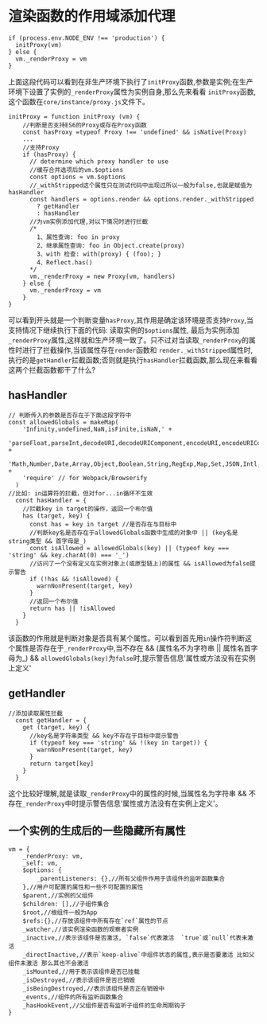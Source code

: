# 渲染函数的作用域添加代理

```ecmascript 6
if (process.env.NODE_ENV !== 'production') {
  initProxy(vm)
} else {
  vm._renderProxy = vm
}
```
上面这段代码可以看到在非生产环境下执行了`initProxy`函数,参数是实例;在生产环境下设置了实例的`_renderProxy`属性为实例自身,那么先来看看
`initProxy`函数,这个函数在`core/instance/proxy.js`文件下。

```ecmascript 6
initProxy = function initProxy (vm) {
    //判断是否支持ES6的Proxy或存在Proxy函数
    const hasProxy =typeof Proxy !== 'undefined' && isNative(Proxy)
    ...
    //支持Proxy
    if (hasProxy) {
      // determine which proxy handler to use
      //缓存合并选项后的vm.$options
      const options = vm.$options
      //_withStripped这个属性只在测试代码中出现过所以一般为false,也就是赋值为hasHandler
      const handlers = options.render && options.render._withStripped
        ? getHandler
        : hasHandler
      //为vm实例添加代理,对以下情况时进行拦截
      /*
        1、属性查询: foo in proxy
        2、继承属性查询: foo in Object.create(proxy)
        3、with 检查: with(proxy) { (foo); }
        4、Reflect.has()
      */    
      vm._renderProxy = new Proxy(vm, handlers)
    } else {
      vm._renderProxy = vm
    }
}
```
可以看到开头就是一个判断变量`hasProxy`,其作用是确定该环境是否支持`Proxy`,当支持情况下继续执行下面的代码: 读取实例的`$options`属性,
最后为实例添加`_renderProxy`属性,这样就和生产环境一致了。只不过对当读取`_renderProxy`的属性时进行了拦截操作,当该属性存在`render`函数和
`render._withStripped`属性时,执行的是`getHandler`拦截函数;否则就是执行`hasHandler`拦截函数,那么现在来看看这两个拦截函数都干了什么?

## hasHandler

```ecmascript 6
// 判断传入的参数是否存在于下面这段字符中
const allowedGlobals = makeMap(
    'Infinity,undefined,NaN,isFinite,isNaN,' +
    'parseFloat,parseInt,decodeURI,decodeURIComponent,encodeURI,encodeURIComponent,' +
    'Math,Number,Date,Array,Object,Boolean,String,RegExp,Map,Set,JSON,Intl,' +
    'require' // for Webpack/Browserify
  )
//比如: in运算符的拦截，但对for...in循环不生效
  const hasHandler = {
    //拦截key in target的操作，返回一个布尔值
    has (target, key) {
      const has = key in target //是否存在与目标中
      //判断key名是否存在于allowedGlobals函数中生成的对象中 || (key名是string类型 && 首字母是_)
      const isAllowed = allowedGlobals(key) || (typeof key === 'string' && key.charAt(0) === '_')
      //访问了一个没有定义在实例对象上(或原型链上)的属性 && isAllowed为false提示警告
      if (!has && !isAllowed) {
        warnNonPresent(target, key)
      }
      //返回一个布尔值
      return has || !isAllowed
    }
  }
```
该函数的作用就是判断对象是否具有某个属性。可以看到首先用`in`操作符判断这个属性是否存在于`_renderProxy`中,当不存在 && 
(属性名不为字符串 || 属性名首字母为_) && `allowedGlobals(key)`为`false`时,提示警告信息'属性或方法没有在实例上定义'

## getHandler

```ecmascript 6
//添加读取属性拦截
  const getHandler = {
    get (target, key) {
      //key名是字符串类型 && key不存在于目标中提示警告
      if (typeof key === 'string' && !(key in target)) {
        warnNonPresent(target, key)
      }
      return target[key]
    }
  }
```
这个比较好理解,就是读取`_renderProxy`中的属性的时候,当属性名为字符串 && 不存在`_renderProxy`中时提示警告信息'属性或方法没有在实例上定义'。


## 一个实例的生成后的一些隐藏所有属性
```ecmascript 6
vm = {
    _renderProxy: vm,
    _self: vm,
    $options: {
        _parentListeners: {},//所有父组件作用于该组件的监听函数集合
    },//用户可配置的属性和一些不可配置的属性
    $parent,//实例的父组件
    $children: [],//子组件集合
    $root,//根组件一般为App
    $refs:{},//存放该组件中所有存在`ref`属性的节点
    _watcher,//该实例渲染函数的观察者实例
    _inactive,//表示该组件是否激活, `false`代表激活  `true`或`null`代表未激活 
    _directInactive,//表示`keep-alive`中组件状态的属性,表示是否要激活 比如父组件未激活 那么其也不会激活
    _isMounted,//用于表示该组件是否已挂载
    _isDestroyed,//表示该组件是否已销毁
    _isBeingDestroyed,//表示该组件是否正在销毁中
    _events,//组件的所有监听函数集合
    _hasHookEvent,//父组件是否有监听子组件的生命周期钩子
}
```




















